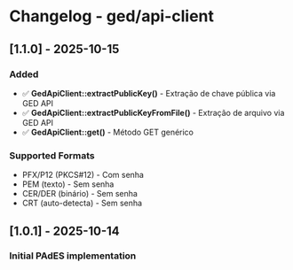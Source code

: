 # Changelog - ged/api-client

## [1.1.0] - 2025-10-15

### Added
- ✅ **GedApiClient::extractPublicKey()** - Extração de chave pública via GED API
- ✅ **GedApiClient::extractPublicKeyFromFile()** - Extração de arquivo via GED API
- ✅ **GedApiClient::get()** - Método GET genérico

### Supported Formats
- PFX/P12 (PKCS#12) - Com senha
- PEM (texto) - Sem senha
- CER/DER (binário) - Sem senha
- CRT (auto-detecta) - Sem senha

## [1.0.1] - 2025-10-14
### Initial PAdES implementation
